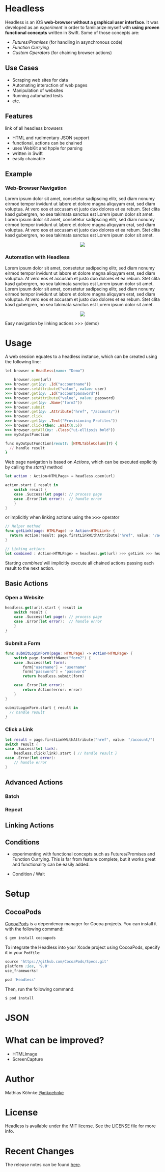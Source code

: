 # Headless
Headless is an iOS **web-browser without a graphical user interface**. It was developed as an *experiment* in order to familiarize myself with **using proven functional concepts** written in Swift. Some of those concepts are:

* *Futures/Promises* (for handling in asynchronous code)
* *Function Currying*
* *Custom Operators* (for chaining browser actions)

## Use Cases
* Scraping web sites for data
* Automating interaction of web pages
* Manipulation of websites
* Running automated tests
* etc.

## Features
link of all headless browsers

* HTML and rudimentary JSON support
* functional, actions can be chained
* uses WebKit and hpple for parsing
* written in Swift
* easily chainable



## Example



### Web-Browser Navigation

Lorem ipsum dolor sit amet, consetetur sadipscing elitr, sed diam nonumy eirmod tempor invidunt ut labore et dolore magna aliquyam erat, sed diam voluptua. At vero eos et accusam et justo duo dolores et ea rebum. Stet clita kasd gubergren, no sea takimata sanctus est Lorem ipsum dolor sit amet. Lorem ipsum dolor sit amet, consetetur sadipscing elitr, sed diam nonumy eirmod tempor invidunt ut labore et dolore magna aliquyam erat, sed diam voluptua. At vero eos et accusam et justo duo dolores et ea rebum. Stet clita kasd gubergren, no sea takimata sanctus est Lorem ipsum dolor sit amet.

<p align="center">
<img src="https://raw.githubusercontent.com/mkoehnke/Headless/develop/Resources/Headless-Web-Demo.gif?token=ABXNjQVdWqIq9FWdb42o8I09ERYprf7Mks5WmWgPwA%3D%3D" />
</p>


### Automation with Headless

Lorem ipsum dolor sit amet, consetetur sadipscing elitr, sed diam nonumy eirmod tempor invidunt ut labore et dolore magna aliquyam erat, sed diam voluptua. At vero eos et accusam et justo duo dolores et ea rebum. Stet clita kasd gubergren, no sea takimata sanctus est Lorem ipsum dolor sit amet. Lorem ipsum dolor sit amet, consetetur sadipscing elitr, sed diam nonumy eirmod tempor invidunt ut labore et dolore magna aliquyam erat, sed diam voluptua. At vero eos et accusam et justo duo dolores et ea rebum. Stet clita kasd gubergren, no sea takimata sanctus est Lorem ipsum dolor sit amet.

<p align="center">
<img src="https://raw.githubusercontent.com/mkoehnke/Headless/develop/Resources/Headless-Simulator-Demo.gif?token=ABXNjWc-qmO9Vk7DUFWbnG1VE0LNM73Wks5WmWfXwA%3D%3D" />
</p>

Easy navigation by linking actions >>> (demo)




# Usage
A web session equates to a headless instance, which can be created using the following line:

```ruby
let browser = Headless(name: "Demo")
```

```ruby
    browser.open(url)
>>> browser.get(by: .Id("accountname"))
>>> browser.setAttribute("value", value: user)
>>> browser.get(by: .Id("accountpassword"))
>>> browser.setAttribute("value", value: password)
>>> browser.get(by: .Name("form2"))
>>> browser.submit
>>> browser.get(by: .Attribute("href", "/account/"))
>>> browser.click
>>> browser.get(by: .Text("Provisioning Profiles"))
>>> browser.click(then: .Wait(0.5))
>>> browser.getAll(by: .Class("ui-ellipsis bold"))
=== myOutputFunction
```

```ruby
func myOutputFunction(result: [HTMLTableColumn]?) {
  // handle result
}
```

Web page navigation is based on *Actions*, which can be executed explicitly by calling the *start()* method

```swift
let action : Action<HTMLPage> = headless.open(url)

action.start { result in
    switch result {
    case .Success(let page): // process page
    case .Error(let error):  // handle error
    }
}
```

or implicitly when linking actions using the **>>>** operator

```swift
// Helper method
func getLink(page: HTMLPage) -> Action<HTMLLink> {
  return Action(result: page.firstLinkWithAttribute("href", value: "/account/"))
}

// Linking actions
let combined : Action<HTMLPage> = headless.get(url) >>> getLink >>> headless.click
```
Starting *combined* will implicitly execute all chained actions passing each result to the next action.


## Basic Actions
### Open a Website

```swift
headless.get(url).start { result in
    switch result {
    case .Success(let page): // process page
    case .Error(let error):  // handle error
    }
}
```

### Submit a Form

```swift
func submitLoginForm(page: HTMLPage) -> Action<HTMLPage> {
    switch page.formWithName("form2") {
    case .Success(let form):
        form["username"] = "username"
        form["password"] = "password"
        return headless.submit(form)

    case .Error(let error):
        return Action(error: error)
    }
}

submitLoginForm.start { result in
  // handle result
}
```

### Click a Link

```swift
let result = page.firstLinkWithAttribute("href", value: "/account/")
switch result {
case .Success(let link):
    headless.click(link).start { // handle result }
case .Error(let error):
    // handle error
}
```

## Advanced Actions

### Batch

### Repeat

## Linking Actions


## Conditions

* experimenting with functional concepts such as Futures/Promises and Function Currying. This is far from feature complete, but it works great and functionality can be easily added.

* Condition / Wait


# Setup
## CocoaPods
[CocoaPods](http://cocoapods.org) is a dependency manager for Cocoa projects. You can install it with the following command:

```bash
$ gem install cocoapods
```

To integrate the Headless into your Xcode project using CocoaPods, specify it in your `Podfile`:

```ruby
source 'https://github.com/CocoaPods/Specs.git'
platform :ios, '9.0'
use_frameworks!

pod 'Headless'
```

Then, run the following command:

```bash
$ pod install
```

# JSON


# What can be improved?
* HTMLImage
* ScreenCapture

# Author
Mathias Köhnke [@mkoehnke](http://twitter.com/mkoehnke)

# License
Headless is available under the MIT license. See the LICENSE file for more info.

# Recent Changes
The release notes can be found [here](https://github.com/mkoehnke/Headless/releases).
